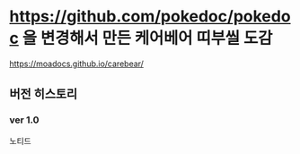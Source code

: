 https://github.com/pokedoc/pokedoc 을 변경해서 만든 케어베어 띠부씰 도감
==========================

https://moadocs.github.io/carebear/

## 버전 히스토리
### ver 1.0

노티드